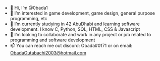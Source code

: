 - 👋 Hi, I’m @0bada1
- 👀 I’m interested in game development, game design, general purpose programming, etc
- 🌱 I’m currently studying in 42 AbuDhabi and learning software development. I know C, Python, SQL, HTML, CSS & Javascript
- 💞️ I’m looking to collaborate and work in any project or job related to programming and software development
- 📫 You can reach me out discord: Obada#0171 or on email: ObadaOutabachi2003@hotmail.com

<!---
0bada1/0bada1 is a ✨ special ✨ repository because its `README.md` (this file) appears on your GitHub profile.
You can click the Preview link to take a look at your changes.
--->
